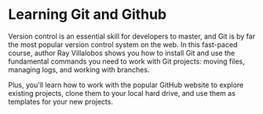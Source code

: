 # Learning Git and Github

Version control is an essential skill for developers to master, and Git is by far the most popular version control system on the web. In this fast-paced course, author Ray Villalobos shows you how to install Git and use the fundamental commands you need to work with Git projects: moving files, managing logs, and working with branches.


Plus, you'll learn how to work with the popular GitHub website to explore existing projects, clone them to your local hard drive, and use them as templates for your new projects.

